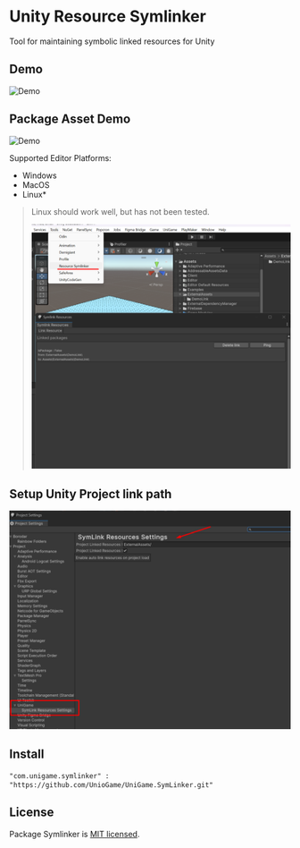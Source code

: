 # Unity Resource Symlinker 

Tool for maintaining symbolic linked resources for Unity

## Demo

![Demo](https://github.com/UnioGame/UniGame.SymLinker/blob/main/GitAssets/unigame.symlinker_gif.gif)

## Package Asset Demo

![Demo](https://github.com/UnioGame/UniGame.SymLinker/blob/main/GitAssets/unigame.symlinker.package_gif.gif)

Supported Editor Platforms:
* Windows
* MacOS
* Linux*

> Linux should work well, but has not been tested.
>
> ![Symlinker Preview](https://github.com/UnioGame/Resource.SymLinker/blob/main/GitAssets/symliner1.png)
> 

## Setup Unity Project link path

![Symlinker Settings](https://github.com/UnioGame/Resource.SymLinker/blob/main/GitAssets/symliner2.png)

## Install
 
```
"com.unigame.symlinker" : "https://github.com/UnioGame/UniGame.SymLinker.git"
```
 
## License

Package Symlinker is [MIT licensed](./LICENSE.md).
